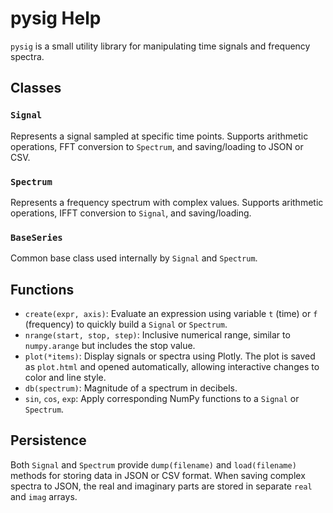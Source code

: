 # pysig Help

`pysig` is a small utility library for manipulating time signals and frequency spectra.

## Classes

### `Signal`
Represents a signal sampled at specific time points. Supports arithmetic operations, FFT conversion to `Spectrum`, and saving/loading to JSON or CSV.

### `Spectrum`
Represents a frequency spectrum with complex values. Supports arithmetic operations, IFFT conversion to `Signal`, and saving/loading.

### `BaseSeries`
Common base class used internally by `Signal` and `Spectrum`.

## Functions

- `create(expr, axis)`: Evaluate an expression using variable `t` (time) or `f` (frequency) to quickly build a `Signal` or `Spectrum`.
- `nrange(start, stop, step)`: Inclusive numerical range, similar to `numpy.arange` but includes the stop value.
- `plot(*items)`: Display signals or spectra using Plotly. The plot is saved as `plot.html` and opened automatically, allowing interactive changes to color and line style.
- `db(spectrum)`: Magnitude of a spectrum in decibels.
- `sin`, `cos`, `exp`: Apply corresponding NumPy functions to a `Signal` or `Spectrum`.

## Persistence

Both `Signal` and `Spectrum` provide `dump(filename)` and `load(filename)` methods for storing data in JSON or CSV format. When saving complex spectra to JSON, the real and imaginary parts are stored in separate `real` and `imag` arrays.

